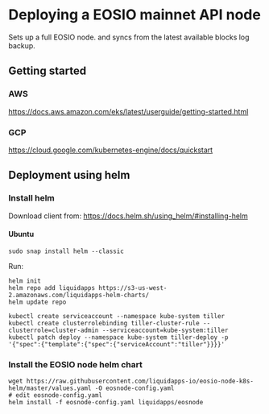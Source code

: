 # Deploying a EOSIO mainnet API node

Sets up a full EOSIO node. and syncs from the latest available blocks log backup.

## Getting started
### AWS
https://docs.aws.amazon.com/eks/latest/userguide/getting-started.html

### GCP
https://cloud.google.com/kubernetes-engine/docs/quickstart

## Deployment using helm
### Install helm

Download client from: https://docs.helm.sh/using_helm/#installing-helm
#### Ubuntu
```
sudo snap install helm --classic
```

Run:
```
helm init
helm repo add liquidapps https://s3-us-west-2.amazonaws.com/liquidapps-helm-charts/
helm update repo

kubectl create serviceaccount --namespace kube-system tiller 
kubectl create clusterrolebinding tiller-cluster-rule --clusterrole=cluster-admin --serviceaccount=kube-system:tiller 
kubectl patch deploy --namespace kube-system tiller-deploy -p '{"spec":{"template":{"spec":{"serviceAccount":"tiller"}}}}'

```
### Install the EOSIO node helm chart
```
wget https://raw.githubusercontent.com/liquidapps-io/eosio-node-k8s-helm/master/values.yaml -O eosnode-config.yaml
# edit eosnode-config.yaml
helm install -f eosnode-config.yaml liquidapps/eosnode

```

